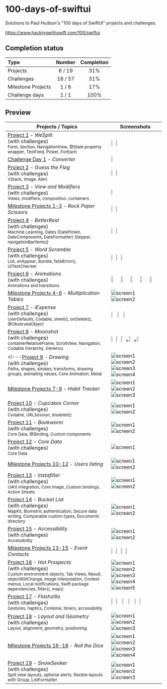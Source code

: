 # 100-days-of-swiftui

Solutions to Paul Hudson's "100 days of SwiftUI" projects and challenges.

https://www.hackingwithswift.com/100/swiftui

## Completion status

Type               | Number  | Completion
:---               |  :---:  |   :---:
Projects           | 6 / 19 | 31%
Challenges         | 18 / 57 | 31%
Milestone Projects |  1 / 6  | 17%
Challenge days     |  1 / 1  | 100%

## Preview


Projects / Topics                                                                                                                                                | Screenshots
---                                                                                                                                                              |---
[Project 1](https://github.com/bashubb/100-days-of-swiftUI/tree/main/1-Project1) - *WeSplit* <br/>(with challenges)                                         <br/><sub> Form, Section, NavigationView, @State property wrapper, TextField, Picker, ForEach </sub> | <img src="https://github.com/bashubb/100-days-of-swiftUI/blob/main/1-Project1/screenshots/WeSplitScreendark.jpeg" height="10%"><img src="https://github.com/bashubb/100-days-of-swiftUI/blob/main/1-Project1/screenshots/WeSplitScreenlight.jpeg" height="10%">|
[Challenge Day 1](https://github.com/bashubb/Unit-Converter) - *Converter*  | <img src="https://github.com/bashubb/Unit-Converter/blob/main/UnitConverter_preview.gif" height="10%">    |
[Project 2](https://github.com/bashubb/100-days-of-swiftUI/tree/main/2-Project2) - *Guess the Flag* <br/>(with challenges)                                         <br/><sub> VStack, Image, Alert </sub> |<img src="https://github.com/bashubb/100-days-of-swiftUI/blob/main/2-Project2/screenshots/GuessTheFlagscreen.jpeg" height="10%"><img src="https://github.com/bashubb/100-days-of-swiftUI/blob/main/2-Project2/screenshots/GuessTheFlagscreen2.jpeg" height="10%">|
[Project 3](https://github.com/bashubb/100-days-of-swiftUI/tree/main/3-Project3) - *View and Modifiers* <br/>(with challenges)                                         <br/><sub> Views, modifiers, composition, containers </sub> |<img src="https://github.com/bashubb/100-days-of-swiftUI/blob/main/3-Project3/challenge1/screenshots/Project3_challenge1screen.jpeg" height="10%">    |
[Milestone Projects 1-3](05-Milestone-Projects1-3) - *Rock Paper Scissors*  | <img src="https://github.com/bashubb/100-days-of-swiftUI/blob/main/4-Milestone-Projects1-3/screenshots/milestone1_screen1.jpeg" height="10%"><img src="https://github.com/bashubb/100-days-of-swiftUI/blob/main/4-Milestone-Projects1-3/screenshots/milestone1_screen2.jpeg" height="10%">    |
[Project 4](https://github.com/bashubb/100-days-of-swiftUI/tree/main/5-Project4) - *BetterRest* <br/>(with challenges)                                         <br/><sub> Machine Learning, Dates (DatePicker, DateComponents, DateFormatter) Stepper, navigationBarItems() </sub> | <img src="https://github.com/bashubb/100-days-of-swiftUI/blob/main/5-Project4/screenshots/BetterRestscreen1.jpeg" height="10%"><img src="https://github.com/bashubb/100-days-of-swiftUI/blob/main/5-Project4/screenshots/BetterRestscreen2.jpeg" height="10%"> |
[Project 5](https://github.com/bashubb/100-days-of-swiftUI/blob/main/6-Project5/README.md) - *Word Scramble* <br/>(with challenges)                                         <br/><sub> List, onAppear, Bundle, fatalError(), UITextChecker </sub> |<img src="https://github.com/bashubb/100-days-of-swiftUI/blob/main/6-Project5/wordScramble1.jpeg" height="10%"><img src="https://github.com/bashubb/100-days-of-swiftUI/blob/main/6-Project5/wordScramble2.jpeg" height="10%"><img src="https://github.com/bashubb/100-days-of-swiftUI/blob/main/6-Project5/wordScramble3.jpeg" height="10%">  |
[Project 6](https://github.com/bashubb/100-days-of-swiftUI/tree/main/7-Project6) - *Animations* <br/>(with challenges)                                         <br/><sub> Animations and transitions </sub> |<img src="https://github.com/bashubb/100-days-of-swiftUI/blob/main/7-Project6/Animation1.gif" width="20%" ><img src="https://github.com/bashubb/100-days-of-swiftUI/blob/main/7-Project6/Animation3.gif" width="20%" ><img src="https://github.com/bashubb/100-days-of-swiftUI/blob/main/7-Project6/Animation6.gif" width="20%" ><img src="https://github.com/bashubb/100-days-of-swiftUI/blob/main/7-Project6/Animation7.gif" width="20%" ><img src="https://github.com/bashubb/100-days-of-swiftUI/blob/main/7-Project6/Animation8.gif" width="20%" >|
[Milestone Projects 4-6](09-Milestone-Projects4-6) - *Multiplication Tables*  | ![screen1](09-Milestone-Projects4-6/screenshots/small/screen01.png) ![screen2](09-Milestone-Projects4-6/screenshots/small/screen02.png) |
[Project 7](https://github.com/bashubb/100-days-of-swiftUI/tree/main/9-Project7) - *iExpense* <br/>(with challenges)                                         <br/><sub> UserDefaults, Codable, sheet(), onDelete(), @ObservedObject </sub> | <img src="https://github.com/bashubb/100-days-of-swiftUI/blob/main/9-Project7/iExpense1.jpeg" height="10%"> <img src="https://github.com/bashubb/100-days-of-swiftUI/blob/main/9-Project7/iExpense2.jpeg" height="10%"> <img src="https://github.com/bashubb/100-days-of-swiftUI/blob/main/9-Project7/iExpense3.jpeg" height="10%">|
[Project 8](https://github.com/bashubb/100-days-of-swiftUI/tree/main/10-Project8) - *Moonshot* <br/>(with challenges)                                         <br/><sub> containerRelativeFrame, ScrollView, Navigation, Codable hierarchy, Generics </sub> | <img src="https://github.com/bashubb/100-days-of-swiftUI/blob/main/10-Project8/Moonshot1.jpeg" height="10%"><img src="https://github.com/bashubb/100-days-of-swiftUI/blob/main/10-Project8/Moonshot2.jpeg" height="10%"><img src="https://github.com/bashubb/100-days-of-swiftUI/blob/main/10-Project8/Moonshot3.jpeg" height="10%">><img src="https://github.com/bashubb/100-days-of-swiftUI/blob/main/10-Project8/Moonshot4.jpeg" height="10%">><img src="https://github.com/bashubb/100-days-of-swiftUI/blob/main/10-Project8/Moonshot5.jpeg" height="10%">|
<!---[Project 9](12-Project9) - *Drawing* <br/>(with challenges)                                         <br/><sub> Paths, shapes, strokes, transforms, drawing groups, animating values, Core Animation, Metal </sub> | ![screen1](12-Project9/screenshots/small/screen01.png) ![screen2](12-Project9/screenshots/small/screen02.png) ![screen3](12-Project9/screenshots/small/screen03.png) ![screen4](12-Project9/screenshots/small/screen04.png) |
[Milestone Projects 7-9](13-Milestone-Projects7-9) - *Habit Tracker*  | ![screen1](13-Milestone-Projects7-9/screenshots/small/screen01.png) ![screen2](13-Milestone-Projects7-9/screenshots/small/screen02.png) ![screen3](13-Milestone-Projects7-9/screenshots/small/screen03.png) |
[Project 10](14-Project10) - *Cupcakes Corner* <br/>(with challenges)                                         <br/><sub> Codable, URLSession, disabled() </sub> | ![screen1](14-Project10/screenshots/small/screen01.png) ![screen2](14-Project10/screenshots/small/screen02.png) |
[Project 11](15-Project11) - *Bookworm* <br/>(with challenges)                                         <br/><sub> Core Data, @Binding, Custom components </sub> | ![screen1](15-Project11/screenshots/small/screen01.png) ![screen2](15-Project11/screenshots/small/screen02.png) |
[Project 12](16-Project12) - *Core Data* <br/>(with challenges)                                         <br/><sub> Core Data </sub> | ![screen1](16-Project12/screenshots/small/screen01.png) |
[Milestone Projects 10-12](17-Milestone-Projects10-12) - *Users listing*  | ![screen1](17-Milestone-Projects10-12/screenshots/small/screen01.png) ![screen2](17-Milestone-Projects10-12/screenshots/small/screen02.png)  |
[Project 13](18-Project13) - *Instafilter* <br/>(with challenges)                                         <br/><sub> UIKit integration, Core Image, Custom bindings, Action Sheets </sub> | ![screen1](18-Project13/screenshots/small/screen01.png) ![screen2](18-Project13/screenshots/small/screen02.png) |
[Project 14](19-Project14) - *Bucket List* <br/>(with challenges)                                         <br/><sub> MapKit, Biometric authentication, Secure data writing, Comparable custom types, Documents directory </sub> | ![screen1](19-Project14/screenshots/small/screen01.png) ![screen2](19-Project14/screenshots/small/screen02.png) |
[Project 15](20-Project15) - *Accessibility* <br/>(with challenges)                                       <br/><sub> Accessibility </sub> | ![screen1](20-Project15/screenshots/small/screen01.png) ![screen2](20-Project15/screenshots/small/screen02.png) |
[Milestone Projects 13-15](21-Milestone-Projects13-15) - *Event Contacts*  | <img src="https://github.com/bashubb/100-days-of-swiftUI/blob/main/2-Project2/screenshots/GuessTheFlagscreen.jpeg" height="10%"><img src="https://github.com/bashubb/100-days-of-swiftUI/blob/main/2-Project2/screenshots/GuessTheFlagscreen.jpeg" height="10%"><img src="https://github.com/bashubb/100-days-of-swiftUI/blob/main/2-Project2/screenshots/GuessTheFlagscreen.jpeg" height="10%"><img src="https://github.com/bashubb/100-days-of-swiftUI/blob/main/2-Project2/screenshots/GuessTheFlagscreen.jpeg" height="10%"> |
[Project 16](22-Project16) - *Hot Prospects* <br/>(with challenges)                                       <br/><sub> Custom environment objects, Tab Views, Result, objectWillChange, Image interpolation, Context menus, Local notifications, Swift package dependencies, filter(), map() </sub> | ![screen1](22-Project16/screenshots/small/screen01.png) ![screen2](22-Project16/screenshots/small/screen02.png) ![screen3](22-Project16/screenshots/small/screen03.png) ![screen4](22-Project16/screenshots/small/screen04.png) ![screen5](22-Project16/screenshots/small/screen05.png) |
[Project 17](23-Project17) - *Flashzilla* <br/>(with challenges)                                       <br/><sub> Gestures, haptics, Combine, timers, accessibility </sub> | <img src="https://github.com/bashubb/100-days-of-swiftUI/blob/main/2-Project2/screenshots/GuessTheFlagscreen.jpeg" height="10%"><img src="https://github.com/bashubb/100-days-of-swiftUI/blob/main/2-Project2/screenshots/GuessTheFlagscreen.jpeg" height="10%"> <img src="https://github.com/bashubb/100-days-of-swiftUI/blob/main/2-Project2/screenshots/GuessTheFlagscreen.jpeg" height="10%"> <img src="https://github.com/bashubb/100-days-of-swiftUI/blob/main/2-Project2/screenshots/GuessTheFlagscreen.jpeg" height="10%"> <img src="https://github.com/bashubb/100-days-of-swiftUI/blob/main/2-Project2/screenshots/GuessTheFlagscreen.jpeg" height="10%"><img src="https://github.com/bashubb/100-days-of-swiftUI/blob/main/2-Project2/screenshots/GuessTheFlagscreen.jpeg" height="10%">
[Project 18](24-Project18) - *Layout and Geometry* <br/>(with challenges)                                       <br/><sub> Layout, alignment, geometry, positioning </sub> | ![screen1](24-Project18/screenshots/small/screen01.png) ![screen2](24-Project18/screenshots/small/screen02.png) ![screen3](24-Project18/screenshots/small/screen03.png) |
[Milestone Projects 16-18](25-Milestone-Projects16-18) - *Roll the Dice*  | ![screen1](25-Milestone-Projects16-18/screenshots/small/screen01.png) ![screen2](25-Milestone-Projects16-18/screenshots/small/screen02.png)  ![screen3](25-Milestone-Projects16-18/screenshots/small/screen03.png) ![screen4](25-Milestone-Projects16-18/screenshots/small/screen04.png) |
[Project 19](26-Project19) - *SnowSeeker* <br/>(with challenges)                                       <br/><sub> Split view layouts, optional alerts, flexible layouts with Group, ListFormatter </sub> | ![screen1](26-Project19/screenshots/small/screen01.png) ![screen2](26-Project19/screenshots/small/screen02.png) ![screen3](26-Project19/screenshots/small/screen03.png) |

